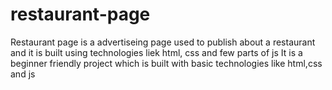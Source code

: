 # restaurant-page

Restaurant page is a advertiseing page used to publish about a restaurant and it is built using technologies liek html, css and few parts of js
It is a beginner friendly project which is built with basic technologies like html,css and js
